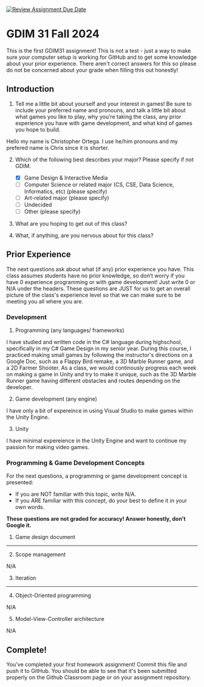 [![Review Assignment Due Date](https://classroom.github.com/assets/deadline-readme-button-22041afd0340ce965d47ae6ef1cefeee28c7c493a6346c4f15d667ab976d596c.svg)](https://classroom.github.com/a/POQdLnh2)
# GDIM 31 Fall 2024

This is the first GDIM31 assignment! This is not a test - just a way to make sure your computer setup is working for GitHub and to get some knowledge about your prior experience. There aren't correct answers for this so please do not be concerned about your grade when filling this out honestly!

## Introduction

1. Tell me a little bit about yourself and your interest in games! Be sure to include your preferred name and pronouns, and talk a little bit about what games you like to play, why you’re taking the class, any prior experience you have with game development, and what kind of games you hope to build.
 
Hello my name is Christopher Ortega. I use he/him pronouns and my prefered name is Chris since it is shorter.

2. Which of the following best describes your major? Please specify if not GDIM.  

    - [X] Game Design & Interactive Media
    - [ ] Computer Science or related major (CS, CSE, Data Science, Informatics, etc) (please specify)
    - [ ] Art-related major (please specify)
    - [ ] Undecided
    - [ ] Other (please specify)

3. What are you hoping to get out of this class?
4. What, if anything, are you nervous about for this class?

## Prior Experience

The next questions ask about what (if any) prior experience you have. This class assumes students have no prior knowledge, so don’t worry if you have 0 experience programming or with game development! Just write 0 or N/A under the headers. These questions are JUST for us to get an overall picture of the class's experience level so that we can make sure to be meeting you all where you are.

### Development

1. Programming (any languages/ frameworks)

I have studied and written code in the C# language during highschool, specifically in my C# Game Design in my senior year. During this course, I practiced making small games by following the instructor's directions on a Google Doc, such as a Flappy Bird remake, a 3D Marble Runner game, and a 2D Farmer Shooter. As a class, we would continously progress each week on making a game in Unity and try to make it unique, such as the 3D Marble Runner game having different obstacles and routes depending on the developer.

2. Game development (any engine)

I have only a bit of expereince in using Visual Studio to make games within the Unity Engine.

3. Unity

I have minimal expereience in the Unity Engine and want to continue my passion for making video games.

### Programming & Game Development Concepts

For the next questions, a programming or game development concept is presented:

 - If you are NOT familiar with this topic, write N/A.
 - If you ARE familiar with this concept, do your best to define it in your own words.

**These questions are not graded for accuracy! Answer honestly, don’t Google it.**

1. Game design document

______

2. Scope management

N/A

3. Iteration

______

4. Object-Oriented programming

N/A

5. Model-View-Controller architecture

N/A

## Complete!

You've completed your first homework assignment! Commit this file and push it to GitHub. You should be able to see that it's been submitted properly on the Github Classroom page or on your assignment repository.
